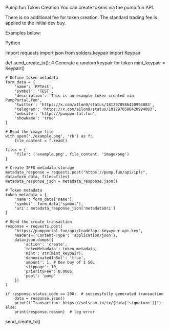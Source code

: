 Pump.fun Token Creation
You can create tokens via the pump.fun API.

There is no additional fee for token creation. The standard trading fee is applied to the initial dev buy.

Examples below:

Python

import requests
import json
from solders.keypair import Keypair

def send_create_tx():
    # Generate a random keypair for token
    mint_keypair = Keypair()

    # Define token metadata
    form_data = {
        'name': 'PPTest',
        'symbol': 'TEST',
        'description': 'This is an example token created via PumpPortal.fun',
        'twitter': 'https://x.com/a1lon9/status/1812970586420994083',
        'telegram': 'https://x.com/a1lon9/status/1812970586420994083',
        'website': 'https://pumpportal.fun',
        'showName': 'true'
    }

    # Read the image file
    with open('./example.png', 'rb') as f:
        file_content = f.read()

    files = {
        'file': ('example.png', file_content, 'image/png')
    }

    # Create IPFS metadata storage
    metadata_response = requests.post("https://pump.fun/api/ipfs", data=form_data, files=files)
    metadata_response_json = metadata_response.json()

    # Token metadata
    token_metadata = {
        'name': form_data['name'],
        'symbol': form_data['symbol'],
        'uri': metadata_response_json['metadataUri']
    }

    # Send the create transaction
    response = requests.post(
        "https://pumpportal.fun/api/trade?api-key=your-api-key",
        headers={'Content-Type': 'application/json'},
        data=json.dumps({
            'action': 'create',
            'tokenMetadata': token_metadata,
            'mint': str(mint_keypair),
            'denominatedInSol': 'true',
            'amount': 1, # Dev buy of 1 SOL
            'slippage': 10,
            'priorityFee': 0.0005,
            'pool': 'pump'
        })
    )

    if response.status_code == 200:  # successfully generated transaction
        data = response.json()
        print(f"Transaction: https://solscan.io/tx/{data['signature']}")
    else:
        print(response.reason)  # log error

send_create_tx()
